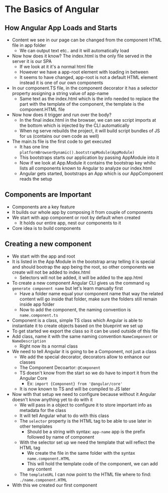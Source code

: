 # The Basics of Angular

## How Angular App Loads and Starts
* Content we see in our page can be changed from the component HTML file in app folder
  * We can output text etc.. and it will automatically load
* Now how does it know? The index.html is the only file served in the server it is our SPA
  * If we look at it it's a normal html file
  * However we have a app-root element with loading in between
  * It seems to have changed, app-root is not a default HTML element instead it is one of our own components
* In our component.TS file, in the component decorator it has a selector property assigning a string value of app-name
  * Same text as the index.html which is the info needed to replace the part with the template of the component, the template is the component.HTML file
* Now how does it trigger and run over the body?
  * In the final index.html in the browser, we can see script imports at the bottom which is injected by the CLI automatically
  * When ng serve rebuilds the project, it will build script bundles of JS for us (contains our own code as well)
* The main.ts file is the first code to get executed
  * It has one line `platformBrowserDynamic().bootstrapModule(AppModule)`
  * This bootstraps starts our application by passing AppModule into it
  * Now if we look at App.Module it contains the bootstrap key whihc lists all components known to Angular to analyze our index.html
  * Angular gets started, bootstraps an App which is our AppComponent reads the setup

## Components are Important
* Components are a key feature
* It builds our whole app by composing it from couple of components
* We start with app component or root by default when created
  * It holds our entire app, nest our components to it
* Core idea is to build components

## Creating a new component
* We start with the app and root
* It is listed in the App Module in the bootstrap array telling it is special and should bootrap the app being the root, so other components we create will not be added to index.html
  * Selectors will not be added, it will be added to the app.html
* To create a new component Angular CLI gives us the command `ng generate component name` but let's learn manually first
  * Have a folder name equal your component name that way the related content will go inside that folder, make sure the folders still remain inside app folder
  * Now to add the component, the naming convention is `name.component.ts`
* Component is a class, simple TS class which Angular is able to instantiate it to create objects based on the blueprint we set up
* To get started we export the class so it can be used outside of this file
* Add class, name it with the same naming convention `NameComponent` or `NameDescription`
  * Right now its a normal class
* We need to tell Angular it is going to be a Component, not just a class
  * We add the special decorator, decorators allow to enhance our classes
  * The Component Decoartor: `@Component`
  * TS doesn't know from the start so we do have to import it from the Angular Core
    * Ex: `import {Component} from '@angular/core'`
  * It is now known to TS and will be compiled to JS later
* Now with that setup we need to configure because without it Angular doesn't know anything yet to do with it
  * We will pass in a object to configure it to store important info as metadata for the class
  * It will tell Angular what to do with this class
  * The `selector` property is the HTML tag to be able to use later in other templates
    * Should be a string with syntax: `app-name` app is the prefix followed by name of component
  * With the selector set up we need the template that will reflect the HTML tag
    * We create the file in the same folder with the syntax `name.component.HTML`
    * This will hold the template code of the component, we can add any content
  * The `templateURL` I can now point to the HTML file where to find: `./name.component.HTML`
* With this we created our first component
